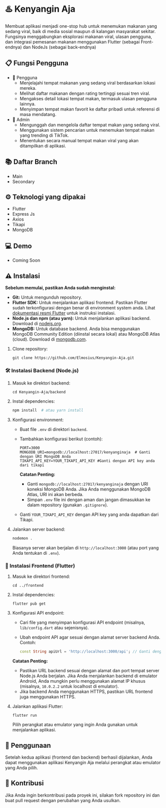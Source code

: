 # ♨️ Kenyangin Aja
Membuat aplikasi menjadi one-stop hub untuk menemukan makanan yang sedang viral, baik di media sosial maupun di kalangan masyarakat sekitar. Fungsinya menggabungkan eksplorasi makanan viral, ulasan pengguna, dan integrasi pemesanan makanan menggunakan Flutter (sebagai Front-endnya) dan NodeJs (sebagai back-endnya)

## 📋 Fungsi Pengguna
- 👥 Pengguna
  - Menjelajahi tempat makanan yang sedang viral berdasarkan lokasi mereka.
  - Melihat daftar makanan dengan rating tertinggi sesuai tren viral.
  - Mengakses detail lokasi tempat makan, termasuk ulasan pengguna lainnya.
  - Menyimpan tempat makan favorit ke daftar pribadi untuk referensi di masa mendatang.
- 🔧 Admin
  - Mengunggah dan mengelola daftar tempat makan yang sedang viral.
  - Menggunakan sistem pencarian untuk menemukan tempat makan yang trending di TikTok.
  - Menentukan secara manual tempat makan viral yang akan ditampilkan di aplikasi.

## 📚 Daftar Branch
- Main
- Secondary

## ⚙️ Teknologi yang dipakai
- Flutter
- Express Js
- Axios
- Tikapi
- MongoDB

## 💻 Demo
- Coming Soon

## ⚠️ Instalasi

**Sebelum memulai, pastikan Anda sudah menginstal:**

*   **Git:**  Untuk mengunduh repository.
*   **Flutter SDK:** Untuk menjalankan aplikasi frontend.  Pastikan Flutter sudah terkonfigurasi dengan benar di environment system anda. Lihat [dokumentasi resmi Flutter](https://docs.flutter.dev/get-started/install) untuk instruksi instalasi.
*   **Node.js dan npm (atau yarn):** Untuk menjalankan aplikasi backend. Download di [nodejs.org](https://nodejs.org/en/download/).
*   **MongoDB:**  Untuk database backend. Anda bisa menggunakan MongoDB Community Edition (diinstal secara lokal) atau MongoDB Atlas (cloud). Download di [mongodb.com](https://www.mongodb.com/try/download/community).

1.  Clone repository:
    ```
    git clone https://github.com/Elmosius/Kenyangin-Aja.git
    ```

### 🛠️ Instalasi Backend (Node.js)

1.  Masuk ke direktori backend:
    ```
    cd Kenyangin-Aja/backend
    ```

2.  Instal dependencies:
    ```bash
    npm install  # atau yarn install
    ```

3.  Konfigurasi environment:
    *   Buat file `.env` di direktori `backend`.
    *   Tambahkan konfigurasi berikut (contoh):

        ```
        PORT=3000
        MONGODB_URI=mongodb://localhost:27017/kenyanginaja  # Ganti dengan URI MongoDB Anda
        TIKAPI_API_KEY=YOUR_TIKAPI_API_KEY #Ganti dengan API key anda dari tikapi
        ```

        **Catatan Penting:**

        *   Ganti `mongodb://localhost:27017/kenyanginaja` dengan URI koneksi MongoDB Anda. Jika Anda menggunakan MongoDB Atlas, URI ini akan berbeda.
        *   Simpan  `.env` file ini dengan aman dan jangan dimasukkan ke dalam repository (gunakan `.gitignore`).
	*   Ganti `YOUR_TIKAPI_API_KEY` dengan API key yang anda dapatkan dari Tikapi.

4.  Jalankan server backend:
    ```bash
    nodemon .  
    ```

    Biasanya server akan berjalan di `http://localhost:3000` (atau port yang Anda tentukan di `.env`).

### 📱 Instalasi Frontend (Flutter)

1.  Masuk ke direktori frontend:
    ```
    cd ../frontend
    ```

2.  Instal dependencies:
    ```
    flutter pub get
    ```

3.  Konfigurasi API endpoint:
    *   Cari file yang menyimpan konfigurasi API endpoint (misalnya, `lib/config.dart` atau sejenisnya).
    *   Ubah endpoint API agar sesuai dengan alamat server backend Anda. Contoh:

        ```dart
        const String apiUrl = 'http://localhost:3000/api'; // Ganti dengan URL backend Anda
        ```

    **Catatan Penting:**

    *   Pastikan URL backend sesuai dengan alamat dan port tempat server Node.js Anda berjalan.  Jika Anda menjalankan backend di emulator Android, Anda mungkin perlu menggunakan alamat IP khusus (misalnya, `10.0.2.2` untuk localhost di emulator).
    *   Jika backend Anda menggunakan HTTPS, pastikan URL frontend juga menggunakan HTTPS.

4.  Jalankan aplikasi Flutter:
    ```
    flutter run
    ```

    Pilih perangkat atau emulator yang ingin Anda gunakan untuk menjalankan aplikasi.

## 🚀 Penggunaan

Setelah kedua aplikasi (frontend dan backend) berhasil dijalankan, Anda dapat menggunakan aplikasi Kenyangin Aja melalui perangkat atau emulator yang Anda pilih.

## 🤝 Kontribusi

Jika Anda ingin berkontribusi pada proyek ini, silakan fork repository ini dan buat pull request dengan perubahan yang Anda usulkan.
